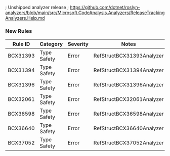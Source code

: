 ﻿; Unshipped analyzer release
; https://github.com/dotnet/roslyn-analyzers/blob/main/src/Microsoft.CodeAnalysis.Analyzers/ReleaseTrackingAnalyzers.Help.md

### New Rules

Rule ID | Category | Severity | Notes
--------|----------|----------|-------
BCX31393 | Type Safety | Error | RefStructBCX31393Analyzer
BCX31394 | Type Safety | Error | RefStructBCX31394Analyzer
BCX31396 | Type Safety | Error | RefStructBCX31396Analyzer
BCX32061 | Type Safety | Error | RefStructBCX32061Analyzer
BCX36598 | Type Safety | Error | RefStructBCX36598Analyzer
BCX36640 | Type Safety | Error | RefStructBCX36640Analyzer
BCX37052 | Type Safety | Error | RefStructBCX37052Analyzer
